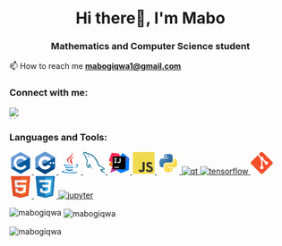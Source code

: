 <h1 align="center">Hi there👋, I'm Mabo</h1>
<h3 align="center">Mathematics and Computer Science student</h3>

📫 How to reach me **mabogiqwa1@gmail.com**

<h3 align="left">Connect with me:</h3>
<a href="https://www.linkedin.com/in/mabo-giqwa-7880522b5/" target="_blank" rel="noopener noreferrer" style="display: flex; align-items: center;">
  <img src="https://cdn-icons-png.flaticon.com/512/174/174857.png" alt="LinkedIn" style="width: 20px; height: 20px; margin-right: 8px;">
</a>
<p align="left">
</p>

<h3 align="left">Languages and Tools:</h3>
<p align="left">
  <!-- C -->
    <a href="https://www.learn-c.org/" target="_blank" rel="noreferrer"> 
        <img src="https://raw.githubusercontent.com/devicons/devicon/master/icons/c/c-original.svg" 
        alt="c" width="40" height="40"/> 
    </a>
  
  <!-- C++ -->
  <a href="https://www.w3schools.com/cpp/" target="_blank" rel="noreferrer">
    <img src="https://raw.githubusercontent.com/devicons/devicon/master/icons/cplusplus/cplusplus-original.svg" 
         alt="cplusplus" width="40" height="40"/>
  </a>

  <!-- Java -->
  <a href="https://www.w3schools.com/java/" target="_blank" rel="noreferrer">
    <img src="https://raw.githubusercontent.com/devicons/devicon/master/icons/java/java-original.svg" 
         alt="java" width="40" height="40"/>
  </a>

  <!-- SQL -->
  <a href="https://www.w3schools.com/sql/" target="_blank" rel="noreferrer">
    <img src="https://raw.githubusercontent.com/devicons/devicon/master/icons/mysql/mysql-original.svg" 
         alt="sql" width="40" height="40"/>
  </a>

  <!-- IntelliJ -->
  <a href="https://www.jetbrains.com/idea/" target="_blank" rel="noreferrer">
    <img src="https://raw.githubusercontent.com/devicons/devicon/master/icons/intellij/intellij-original.svg" 
         alt="intellij" width="40" height="40"/>
  </a>
  
  <!-- JavaScript -->
  <a href="https://developer.mozilla.org/en-US/docs/Web/JavaScript" target="_blank" rel="noreferrer">
    <img src="https://raw.githubusercontent.com/devicons/devicon/master/icons/javascript/javascript-original.svg" 
         alt="javascript" width="40" height="40"/>
  </a>
  
  <!-- Python -->
  <a href="https://www.python.org" target="_blank" rel="noreferrer">
    <img src="https://raw.githubusercontent.com/devicons/devicon/master/icons/python/python-original.svg" 
         alt="python" width="40" height="40"/>
  </a>
  
  <!-- Qt -->
  <a href="https://www.qt.io/" target="_blank" rel="noreferrer">
    <img src="https://upload.wikimedia.org/wikipedia/commons/0/0b/Qt_logo_2016.svg" 
         alt="qt" width="40" height="40"/>
  </a>
  
  <!-- TensorFlow -->
  <a href="https://www.tensorflow.org" target="_blank" rel="noreferrer">
    <img src="https://www.vectorlogo.zone/logos/tensorflow/tensorflow-icon.svg" 
         alt="tensorflow" width="40" height="40"/>
  </a>

  <!-- Git -->
  <a href="https://git-scm.com/" target="_blank" rel="noreferrer">
    <img src="https://raw.githubusercontent.com/devicons/devicon/master/icons/git/git-original.svg"
    alt="git" width="40" height="40"/>
  </a>
  
  <!-- HTML5 -->
  <a href="https://developer.mozilla.org/en-US/docs/Web/HTML" target="_blank" rel="noreferrer">
    <img src="https://raw.githubusercontent.com/devicons/devicon/master/icons/html5/html5-original.svg" 
         alt="html5" width="40" height="40"/>
  </a>
  
  <!-- CSS3 -->
  <a href="https://developer.mozilla.org/en-US/docs/Web/CSS" target="_blank" rel="noreferrer">
    <img src="https://raw.githubusercontent.com/devicons/devicon/master/icons/css3/css3-original.svg" 
         alt="css3" width="40" height="40"/>
  </a>
  
  <!-- Jupyter Notebooks -->
  <a href="https://jupyter.org/" target="_blank" rel="noreferrer">
    <img src="https://upload.wikimedia.org/wikipedia/commons/3/38/Jupyter_logo.svg" 
         alt="jupyter" width="40" height="40"/>
  </a>
</p>



<p><img align="left" src="https://github-readme-stats.vercel.app/api/top-langs?username=mabogiqwa&show_icons=true&locale=en&layout=compact" alt="mabogiqwa" /></p>

<p>&nbsp;<img align="center" src="https://github-readme-stats.vercel.app/api?username=mabogiqwa&show_icons=true&locale=en" alt="mabogiqwa" /></p>

<p><img align="center" src="https://github-readme-streak-stats.herokuapp.com/?user=mabogiqwa&" alt="mabogiqwa" /></p>
